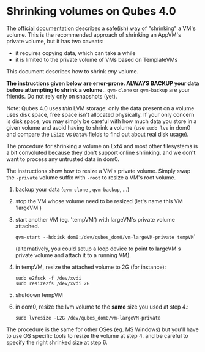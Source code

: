 Shrinking volumes on Qubes 4.0
==============================

The [official documentation](https://www.qubes-os.org/doc/resize-disk-image/#shrinking-a-disk-image) describes a safe(ish) way of "shrinking" a VM's volume. This is the recommended approach of shrinking an AppVM's private volume, but it has two caveats:
- it requires copying data, which can take a while
- it is limited to the private volume of VMs based on TemplateVMs

This document describes how to shrink *any* volume.

**The instructions given below are error-prone. ALWAYS BACKUP your data before attempting to shrink a volume.**. `qvm-clone` or `qvm-backup` are your friends. Do not rely only on snapshots (yet).

Note: Qubes 4.0 uses *thin* LVM storage: only the data present on a volume uses disk space, free space isn't allocated physically. If your only concern is disk space, you may simply be careful with how much data you store in a given volume and avoid having to shrink a volume (use `sudo lvs` in dom0 and compare the `LSize` vs `Data%` fields to find out about real disk usage).

The procedure for shrinking a volume on Ext4 and most other filesystems is a bit convoluted because they don't support online shrinking, and we don't want to process any untrusted data in dom0.

The instructions show how to resize a VM's private volume. Simply swap the `-private` volume suffix with `-root` to resize a VM's root volume.

1. backup your data (`qvm-clone` , `qvm-backup`, ...)
2. stop the VM whose volume need to be resized (let's name this VM 'largeVM')
3. start another VM (eg. 'tempVM') with largeVM's private volume attached. 

    ~~~
    qvm-start --hddisk dom0:/dev/qubes_dom0/vm-largeVM-private tempVM`
    ~~~

    (alternatively, you could setup a loop device to point to largeVM's
    private volume and attach it to a running VM).

4. in tempVM, resize the attached volume to 2G (for instance):

    ~~~
    sudo e2fsck -f /dev/xvdi
    sudo resize2fs /dev/xvdi 2G
    ~~~

5. shutdown tempVM

6. in dom0, resize the lvm volume to the **same** size you used at step 4.:

    ~~~
    sudo lvresize -L2G /dev/qubes_dom0/vm-largeVM-private
    ~~~

The procedure is the same for other OSes (eg. MS Windows) but you'll have to use OS specific tools to resize the volume at step 4. and be careful to specify the right shrinked size at step 6.


